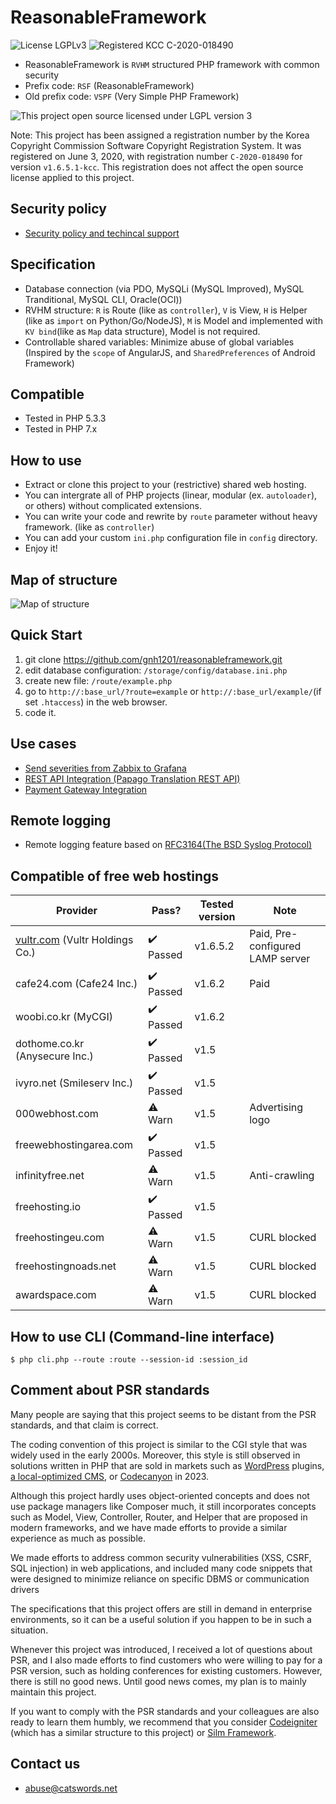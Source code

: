 # ReasonableFramework
![License LGPLv3](https://img.shields.io/github/license/gnh1201/reasonableframework.svg)
![Registered KCC C-2020-018490](https://img.shields.io/static/v1?label=registered&message=KCC%20C-2020-018490&color=orange)

- ReasonableFramework is `RVHM` structured PHP framework with common security
- Prefix code: `RSF` (ReasonableFramework)
- Old prefix code: `VSPF` (Very Simple PHP Framework)

![This project open source licensed under LGPL version 3](https://github.com/gnh1201/reasonableframework/raw/master/lgplv3-147x51.png)

Note: This project has been assigned a registration number by the Korea Copyright Commission Software Copyright Registration System. It was registered on June 3, 2020, with registration number `C-2020-018490` for version `v1.6.5.1-kcc`. This registration does not affect the open source license applied to this project.

## Security policy
- [Security policy and techincal support](SECURITY.md)

## Specification
- Database connection (via PDO, MySQLi (MySQL Improved), MySQL Tranditional, MySQL CLI, Oracle(OCI))
- RVHM structure: `R` is Route (like as `controller`), `V` is View, `H` is Helper (like as `import` on Python/Go/NodeJS), `M` is Model and implemented with `KV bind`(like as `Map` data structure), Model is not required.
- Controllable shared variables: Minimize abuse of global variables (Inspired by the `scope` of AngularJS, and `SharedPreferences` of Android Framework)

## Compatible
- Tested in PHP 5.3.3
- Tested in PHP 7.x

## How to use
- Extract or clone this project to your (restrictive) shared web hosting.
- You can intergrate all of PHP projects (linear, modular (ex. `autoloader`), or others) without complicated extensions.
- You can write your code and rewrite by `route` parameter without heavy framework. (like as `controller`)
- You can add your custom `ini.php` configuration file in `config` directory.
- Enjoy it!

## Map of structure
![Map of structure](https://github.com/gnh1201/reasonableframework/raw/master/assets/img/reasonableframework.jpg)

## Quick Start
1. git clone https://github.com/gnh1201/reasonableframework.git
2. edit database configuration: `/storage/config/database.ini.php`
3. create new file: `/route/example.php`
4. go to `http://:base_url/?route=example` or `http://:base_url/example/`(if set `.htaccess`) in the web browser.
5. code it.

## Use cases
- [Send severities from Zabbix to Grafana](https://gist.github.com/gnh1201/792964e9719d2f62157cf46e394888f5)
- [REST API Integration (Papago Translation REST API)](https://gist.github.com/gnh1201/081484e6f5e10bd3be819093ba5f49c8)
- [Payment Gateway Integration](https://github.com/gnh1201/reasonableframework/blob/master/route/orderpay.pgkcp.php)

## Remote logging
- Remote logging feature based on [RFC3164(The BSD Syslog Protocol)](https://tools.ietf.org/html/rfc3164)

## Compatible of free web hostings

| Provider               | Pass?  | Tested version | Note
| ---------------------- | ------ | -------------- | -------------------------- |
| [vultr.com](https://catswords.re.kr/go/vultr) (Vultr Holdings Co.)       | :heavy_check_mark: Passed | v1.6.5.2       | Paid, Pre-configured LAMP server |
| cafe24.com (Cafe24 Inc.)      | :heavy_check_mark: Passed | v1.6.2         | Paid                           |
| woobi.co.kr (MyCGI)            | :heavy_check_mark: Passed | v1.6.2         |                            |
| dothome.co.kr (Anysecure Inc.)         | :heavy_check_mark: Passed | v1.5           |                            |
| ivyro.net (Smileserv Inc.)            | :heavy_check_mark: Passed | v1.5           |                            |
| 000webhost.com         | :warning: Warn   | v1.5           | Advertising logo           |
| freewebhostingarea.com | :heavy_check_mark: Passed | v1.5           |                            |
| infinityfree.net       | :warning: Warn   | v1.5           | Anti-crawling              |
| freehosting.io         | :heavy_check_mark: Passed | v1.5           |                            |
| freehostingeu.com      | :warning: Warn   | v1.5           | CURL blocked               |
| freehostingnoads.net   | :warning: Warn   | v1.5           | CURL blocked               |
| awardspace.com         | :warning: Warn   | v1.5           | CURL blocked               |

## How to use CLI (Command-line interface)
```
$ php cli.php --route :route --session-id :session_id
```

## Comment about PSR standards
Many people are saying that this project seems to be distant from the PSR standards, and that claim is correct.

The coding convention of this project is similar to the CGI style that was widely used in the early 2000s. Moreover, this style is still observed in solutions written in PHP that are sold in markets such as [WordPress](https://wordpress.org/) plugins, [a local-optimized CMS](https://github.com/gnuboard/gnuboard5), or [Codecanyon](https://codecanyon.net/) in 2023.

Although this project hardly uses object-oriented concepts and does not use package managers like Composer much, it still incorporates concepts such as Model, View, Controller, Router, and Helper that are proposed in modern frameworks, and we have made efforts to provide a similar experience as much as possible.

We made efforts to address common security vulnerabilities (XSS, CSRF, SQL injection) in web applications, and included many code snippets that were designed to minimize reliance on specific DBMS or communication drivers

The specifications that this project offers are still in demand in enterprise environments, so it can be a useful solution if you happen to be in such a situation.

Whenever this project was introduced, I received a lot of questions about PSR, and I also made efforts to find customers who were willing to pay for a PSR version, such as holding conferences for existing customers. However, there is still no good news. Until good news comes, my plan is to mainly maintain this project.

If you want to comply with the PSR standards and your colleagues are also ready to learn them humbly, we recommend that you consider [Codeigniter](https://github.com/bcit-ci/CodeIgniter) (which has a similar structure to this project) or [Silm Framework](https://github.com/slimphp/Slim).

## Contact us
- abuse@catswords.net
